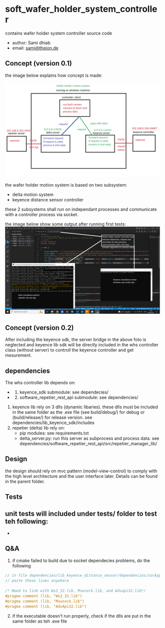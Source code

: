 # soft_wafer_holder_system_controller
contains wafer holder system controller source code

* author: Sami dhiab
* email: sami@theion.de

## Concept (version 0.1)

the image below explains how concept is made:

![concept](docs/whs_controller.jpg)

the wafer holder motion system is based on two subsystem:
- delta motion system
- keyence distance sensor controller

these 2 subsystems shall run on independant processes and communicate with a controller process via socket.

the image below show some output after running first tests:
![test](docs/whs_controller.png)

## Concept (version 0.2)

After including the keyence sdk, the server bridge in the above foto is neglected and keyence lib sdk will be directly included in the whs controller class (without server) to controll the keyence controller and get mesurement. 

## dependencies

The whs controller lib depends on:
- 1. keyence_sdk submodule: see dependecies/
- 2. software_repetier_rest_api submodule: see dependencies/
1. keyence lib rely on 3 dlls (dynamic libaries). these dlls must be included in the same folder as the .exe file (see build/debug/) for debug or (build/release/) for release version. see dependencies/lib_keyence_sdk/includes
2. repetier (delta) lib rely on:
    - pip modules: see requirements.txt
    - delta_server.py: run this server as subprocess and process data. see dependencies/software_repetier_rest_api/src/repetier_manager_lib/
## Design

the design should rely on mvc pattern (model-view-control) to comply with the high level architecture and the user interface later.
Details can be found in the parent folder.

## Tests
unit tests will included under tests/ folder to test teh following:
- 
- 






## Q&A
1. if cmake failed to build due to socket dependecies problems, do the following
~~~cpp
// in file dependencies/lib_keyence_distance_sensor/dependencies/sockpp/include/sockpp/platform.h
// paste these lines anywhere

/* Need to link with Ws2_32.lib, Mswsock.lib, and Advapi32.lib*/
#pragma comment (lib, "Ws2_32.lib")
#pragma comment (lib, "Mswsock.lib")
#pragma comment (lib, "AdvApi32.lib")
~~~
2. if the executable doesn't run properly, check if the dlls are put in the same folder as teh .exe file